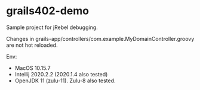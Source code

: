 # grails402-demo

Sample project for jRebel debugging.

Changes in grails-app/controllers/com.example.MyDomainController.groovy are not hot reloaded.

Env: 
* MacOS 10.15.7
* Intellij 2020.2.2 (2020.1.4 also tested)
* OpenJDK 11 (zulu-11). Zulu-8 also tested.



